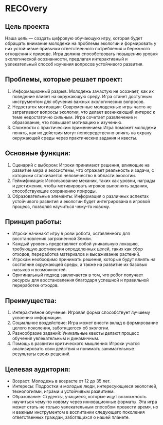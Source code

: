 # RECOvery
## Цель проекта 
Наша цель — создать цифровую обучающую игру, которая будет обращать внимание молодежи на проблемы экологии и формировать у них устойчивые привычки ответственного потребления и бережного отношения к природе. Игра должна способствовать повышению уровня экологической осознанности, предлагая интерактивный и увлекательный способ изучения вопросов устойчивого развития.
## Проблемы, которые решает проект:
1. Информационный разрыв: Молодежь зачастую не осознает, как их поведение влияет на окружающую среду. Игра станет доступным инструментом для обучения важных экологических вопросов.
2. Недостаток мотивации: Современные молодежные игры часто не затрагивают вопросы экологии, что делает возникающий интерес к теме недостаточно сильным. Игра сочетает развлечение и образование, что повышает мотивацию к изучению.
3. Сложности с практическим применением: Игра поможет молодежи понять, как их действия могут непосредственно влиять на охрану окружающей среды через практические задания и квесты.
## Основные функции:
1. Сценарий с выбором: Игроки принимают решения, влияющие на развитие мира и экосистемы, что отражает реальность и задачи, с которыми сталкивается человечество в области экологии.
2. Геймификация: Использование механик, таких как уровни, награды и достижения, чтобы мотивировать игроков выполнять задания, способствующие сохранению природы.
3. Образовательные элементы: Информация о различных аспектах устойчивого развития и экологии будет интегрирована в игровой процесс, позволяя научиться чему-то новому.
## Принцип работы:
- Игроки начинают игру в роли робота, оставленного для восстановления загрязненной Земли.
- Каждый уровень представляет собой уникальную локацию, требующую достижения определенных целей, таких как сбор отходов, переработка материалов и высаживание растений.
- Игрокам необходимо принимать решения, которые будут влиять на состояние окружающей среды, а также на развитие их базовых навыков и возможностей.
- Оригинальный подход заключается в том, что робот получает ресурсы для восстановления благодаря успешной и правильной переработке отходов.
## Преимущества:
1. Интерактивное обучение: Игровая форма способствует лучшему усвоению информации.
2. Социальное воздействие: Игра может внести вклад в формирование целого поколения, заботящегося об экологии.
3. Разнообразие заданий: Уникальные квесты делают процесс обучения увлекательным и динамичным.
4. Помощь в развитии критического мышления: Игроки учатся анализировать свои действия и понимать занимательные результаты своих решений.
## Целевая аудитория:
- Возраст: Молодежь в возрасте от 12 до 35 лет.
- Интересы: Подростки и молодые люди, интересующиеся экологией, технологиями, играми и устойчивым развитием.
- Образование: Студенты, учащиеся, которые ищут возможность научиться чему-то новому через инновационные форматы.
Эта игра может стать не только увлекательным способом провести время, но и важным инструментом в воспитании следующего поколения ответственных граждан, заботящихся о нашей планете.
